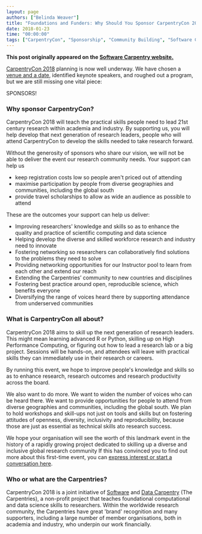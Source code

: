 ```yaml
---
layout: page
authors: ["Belinda Weaver"]
title: "Foundations and Funders: Why Should You Sponsor CarpentryCon 2018?"
date: 2018-01-23
time: "00:00:00"
tags: ["CarpentryCon", "Sponsorship", "Community Building", "Software Carpentry"]
---
```


<p><b>This post originally appeared on the <a href="https://software-carpentry.org/">Software Carpentry website.</a></b></p>

[CarpentryCon 2018](http://www.carpentrycon.org/) planning is now well underway. 
We have chosen a [venue and a date](http://www.carpentrycon.org/), identified keynote speakers, 
and roughed out a program, but we are still missing one vital piece: 

SPONSORS!

### Why sponsor CarpentryCon?

CarpentryCon 2018 will teach the practical skills people need to lead 21st century research within academia and industry.
By supporting us, you will help develop that next generation of research leaders, people who will attend CarpentryCon to develop the skills needed to take research forward.

Without the generosity of sponsors who share our vision, we will not be able to deliver the event our research community needs. 
Your support can help us

- keep registration costs low so people aren't priced out of attending 
- maximise participation by people from diverse geographies and communities, including the global south 
- provide travel scholarships to allow as wide an audience as possible to attend 

These are the outcomes your support can help us deliver:

- Improving researchers' knowledge and skills so as to enhance the quality and practice of scientific computing and data science
- Helping develop the diverse and skilled workforce research and industry need to innovate
- Fostering networking so researchers can collaboratively find solutions to the problems they need to solve
- Providing networking opportunities for our Instructor pool to learn from each other and extend our reach
- Extending the Carpentries’ community to new countries and disciplines
- Fostering best practice around open, reproducible science, which benefits everyone
- Diversifying the range of voices heard there by supporting attendance from underserved communities

### What is CarpentryCon all about?

CarpentryCon 2018 aims to skill up the next generation of research leaders. This might mean learning advanced R or Python, skilling up on High Performance Computing, or figuring out how to lead a research lab or a big project. Sessions will be hands-on, and attendees will leave with practical skills they can immediately use in their research or careers.

By running this event, we hope to improve people's knowledge and skills so as to enhance research, research outcomes and research productivity across the board. 

We also want to do more. We want to widen the number of voices who can be heard there. We want to provide opportunities for people to attend from diverse geographies and communities, including the global south. We plan to hold workshops and skill-ups not just on tools and skills but on fostering attitudes of openness, diversity, inclusivity and reproducibility, because those are just as essential as technical skills ato research success.

We hope your organisation will see the worth of this landmark event in the history of a rapidly growing project dedicated to skilling up a diverse and inclusive global research community
If this has convinced you to find out more about this first-time event, you can [express interest or start a conversation here](https://docs.google.com/forms/d/e/1FAIpQLSedlt68CXVmyVJ4DEI8P9nfAXhGYbTHA9YgFQYomXjzzZDJOg/viewform).

### Who or what are the Carpentries?

CarpentryCon 2018 is a joint initiative of [Software](https://software-carpentry.org/) and [Data Carpentry](http://www.datacarpentry.org/) (The Carpentries), a non-profit project that teaches foundational computational and data science skills to researchers. Within the worldwide research community, the Carpentries have great 'brand' recognition and many supporters, including a large number of member organisations, both in academia and industry, who underpin our work financially.
